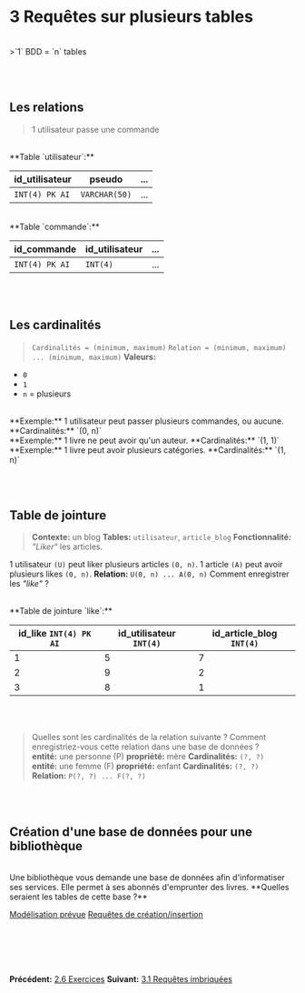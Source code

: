 # 3 Requêtes sur plusieurs tables

<br>
>`1` BDD = `n` tables

<br><br>
## Les relations

>1 utilisateur passe une commande

<br>
**Table `utilisateur`:**

| id_utilisateur | pseudo | ... |
|---|---|---|
| <code class="prettyprint">INT(4) PK AI</code> | <code class="prettyprint">VARCHAR(50)</code> | ... |

<br>
**Table `commande`:**

| id_commande | id_utilisateur | ... |
|---|---|---|
| <code class="prettyprint">INT(4) PK AI</code> | <code class="prettyprint">INT(4)</code> | ... |

<br><br>
## Les cardinalités
>`Cardinalités = (minimum, maximum)`
>`Relation = (minimum, maximum) ... (minimum, maximum)`
**Valeurs:**
 - <code class="prettyprint">0</code>
 - <code class="prettyprint">1</code>
 - <code class="prettyprint">n</code> = plusieurs

<br>
**Exemple:** 1 utilisateur peut passer plusieurs commandes, ou aucune.
**Cardinalités:** `(0, n)`

<br>
**Exemple:** 1 livre ne peut avoir qu'un auteur.
**Cardinalités:** `(1, 1)`

<br>
**Exemple:** 1 livre peut avoir plusieurs catégories.
**Cardinalités:** `(1, n)`

<br><br>
## Table de jointure
>**Contexte:** un blog
**Tables:** `utilisateur`, `article_blog`
**Fonctionnalité:** *"Liker"* les articles.

1 utilisateur `(U)` peut liker plusieurs articles `(0, n)`.
1 article `(A)` peut avoir plusieurs likes `(0, n)`.
**Relation:** `U(0, n) ... A(0, n)`
Comment enregistrer les *"like"* ?

<br>
**Table de jointure `like`:**

| id_like <code class="prettyprint">INT(4) PK AI</code> | id_utilisateur <code class="prettyprint">INT(4)</code> | id_article_blog <code class="prettyprint">INT(4)</code> |
|---|---|---|
| 1 | 5 | 7 |
| 2 | 9 | 2 |
| 3 | 8 | 1 |

<br><br>

><i class="far fa-question-circle"></i> Quelles sont les cardinalités de la relation suivante ?
><i class="far fa-question-circle"></i> Comment enregistriez-vous cette relation dans une base de données ?
><br>
>**entité:** une personne (P)
**propriété:** mère
**Cardinalités:** `(?, ?)`
><br>
**entité:** une femme (F)
**propriété:** enfant
**Cardinalités:** `(?, ?)`
><br>
**Relation:** `P(?, ?) ... F(?, ?)`

<br><br>
## Création d'une base de données pour une bibliothèque
<br>
Une bibliothèque vous demande une base de données afin d'informatiser ses services.
Elle permet à ses abonnés d'emprunter des livres.
**Quelles seraient les tables de cette base ?**


[Modélisation prévue](?file=img/3_modelisation_bibliotheque.md)
[Requêtes de création/insertion](?file=img/3_population_bibliotheque.md)

<br><br>
-----
**Précédent:** [2.6 Exercices](?file=9_exercices.md)
**Suivant:** [3.1 Requêtes imbriquées](?file=11_requetes_imbriquees.md)